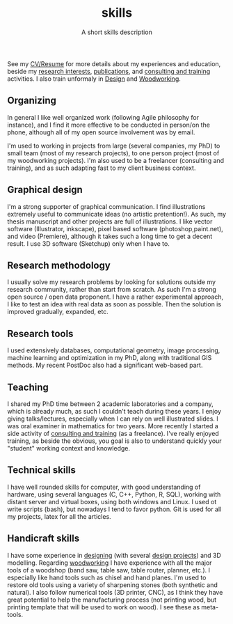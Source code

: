 ﻿---
layout: page
title: skills
subtitle: A short skills description
---
See my [CV/Resume](../CV) for more details about my experiences and education,
beside my [research interests](../research_interest), [publications](../publi), and [consulting and training](../consulting_and_training) activities.
I also train unformaly in [Design](../design_philosophy) 
and [Woodworking](../woodworking_projects).

## Organizing
In general I like well organized work (following Agile philosophy for instance),
and I find it more effective to be conducted in person/on the phone,
although all of my open source involvement was by email.

I'm used to working in projects from large (several companies, my PhD) to small team (most of my research projects), to one person project (most of my woodworking projects).
I'm also used to be a freelancer (consulting and training), and as such adapting fast to my client business context.


## Graphical design
I'm a strong supporter of graphical communication.
I find illustrations extremely useful to communicate ideas (no artistic pretention!).
As such, my thesis manuscript and other projects are full of illustrations.
I like vector software (Illustrator, inkscape), pixel based software (photoshop,paint.net), and video (Premiere), although it takes such a long time to get a decent result.
I use 3D software (Sketchup) only when I have to.

## Research methodology
I usually solve my research problems by looking for solutions outside my research community,
rather than start from scratch.
As such I'm a strong open source / open data proponent.
I have a rather experimental approach, I like to test an idea with real data as soon as possible.
Then the solution is improved gradually, expanded, etc.

## Research tools
I used extensively databases, computational geometry, image processing, machine learning and optimization in my PhD,
along with traditional GIS methods.
My recent PostDoc also had a significant web-based part.

## Teaching
I shared my PhD time between 2 academic laboratories and a company, which is already much, as such I couldn't teach during these years.
I enjoy giving talks/lectures, especially when I can rely on well illustrated slides.
I was oral examiner in mathematics for two years.
More recently I started a side activity of [consulting and training](../consulting_and_training) (as a freelance).
I've really enjoyed training, as beside the obvious, you goal is also to understand quickly your "student" working context and knowledge.

## Technical skills
I have well rounded skills for computer, with good understanding of hardware, using several languages (C, C++, Python, R, SQL), working with distant server and virtual boxes, using both windows and Linux.
I used ot write scripts (bash), but nowadays I tend to favor python.
Git is used for all my projects, latex for all the articles.

## Handicraft skills
I have some experience in [designing](../design_philosophy) (with several [design projects](../design_projects)) and 3D modelling.
Regarding [woodworking](../woodworking_projects) I have experience with all the major tools of a woodshop (band saw, table saw, table router, planner, etc.).
I especially like hand tools such as chisel and hand planes. 
I'm used to restore old tools using a variety of sharpening stones (both synthetic and natural).
I also follow numerical tools (3D printer, CNC), as I think they have great potential to help the manufacturing process (not printing wood, but printing template that will be used to work on wood).
I see these as meta-tools.
